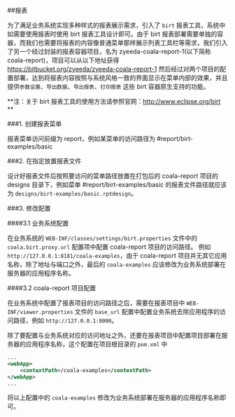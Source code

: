##报表

为了满足业务系统实现多种样式的报表展示需求，引入了 `birt` 报表工具，系统中如需要使用报表时使用 birt 报表工具设计即可。由于 birt 报表部署需要单独的容器，而我们也需要将报表的内容像普通菜单那样展示列表工具栏等需求，我们引入了另一个经过封装的报表容器项目，名为 zyeeda-coala-report-1(以下简称 coala-report)，项目可以从以下地址获得 https://bitbucket.org/zyeeda/zyeeda-coala-report-1  然后经过对两个项目的配置部署，达到将报表内容按照与系统风格一致的界面显示在菜单内部的效果，并且提供`参数设置`、`导出数据`、`导出报表`、`打印报表` 这些 birt 容器原生支持的功能。

**注：关于 birt 报表工具的使用方法请参照官网：http://www.eclipse.org/birt **

###1. 创建报表菜单

报表菜单访问前缀为 report，例如某菜单的访问路径为 #report/birt-examples/basic

###2. 在指定放置报表文件

设计好报表文件后按照要访问的菜单路径放置在打包后的 coala-report 项目的 designs 目录下，例如菜单 #report/birt-examples/basic 的报表文件路径就应该为 `designs/birt-examples/basic.rptdesign`。

###3. 修改配置

####3.1 业务系统配置

在业务系统的 `WEB-INF/classes/settings/birt.properties` 文件中的 `coala.birt.proxy.url` 配置项中配置 coala-report 项目的访问路径。
例如 `http://127.0.0.1:8181/coala-examples`，由于 coala-report 项目并无其它应用名称，除了地址与端口之外，最后的 `coala-examples` 应该修改为业务系统部署在服务器的应用程序名称。

####3.2 coala-report 项目配置

在业务系统中配置了报表项目的访问路径之后，需要在报表项目中 `WEB-INF/viewer.properties` 文件的 `base_url` 配置中配置业务系统去除应用程序的访问路径，例如 `http://127.0.0.1:8000`。

除了要配置与业务系统对应的访问地址之外，还要在报表项目中配置项目部署在服务器的应用程序名称，这个配置在项目根目录的 `pom.xml` 中

```xml
...
<webApp>
    <contextPath>/coala-examples</contextPath>
</webApp>
...
```

将以上配置中的 `coala-examples` 修改为业务系统部署在服务器的应用程序名称即可。
